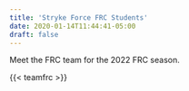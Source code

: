 ```yaml
---
title: 'Stryke Force FRC Students'
date: 2020-01-14T11:44:41-05:00
draft: false
---
```


Meet the FRC team for the 2022 FRC season.

<!--more-->

{{< teamfrc >}}
